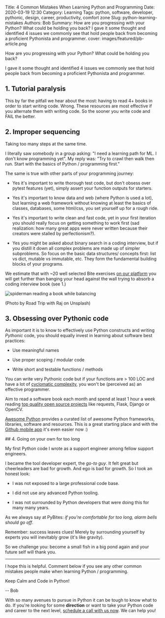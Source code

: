 Title: 4 Common Mistakes When Learning Python and Programming
Date: 2020-03-19 12:30
Category: Learning
Tags: python, software, developer, pythonic, design, career, productivity, comfort zone
Slug: python-learning-mistakes
Authors: Bob
Summary: How are you progressing with your Python? What could be holding you back? I gave it some thought and identified 4 issues we commonly see that hold people back from becoming a proficient Pythonista and programmer.
cover: images/featured/pb-article.png

How are you progressing with your Python? What could be holding you back?

I gave it some thought and identified 4 issues we commonly see that hold people back from becoming a proficient Pythonista and programmer.

## 1. Tutorial paralysis

This by far the pitfall we hear about the most: having to read 4+ books in order to start writing code. Wrong. These resources are most effective if you alternate them with writing code. So the sooner you write code and FAIL the better.

## 2. Improper sequencing

Taking too many steps at the same time.

I literally saw somebody in a group asking: "I need a learning path for ML. I don't know programming yet". My reply was: "Try to crawl then walk then run. Start with the basics of Python / programming first."

The same is true with other parts of your programming journey:

- Yes it's important to write thorough test code, but don't obsess over pytest features (yet), simply assert your function outputs for starters.

- Yes it's important to know data and web (where Python is used a lot), but learning a web framework without knowing at least the basics of classes, databases, some html/css, you set yourself up for a rough ride.

- Yes it's important to write clean and fast code, yet in your first iteration you should really focus on getting something to work first (sad realization: how many great apps were never written because their creators were stalled by perfectionism?).

- Yes you might be asked about binary search in a coding interview, but if you distill it down all complex problems are made up of simpler subproblems. So focus on the basic data structures/ concepts first: list vs dict, mutable vs immutable, etc. They form the fundamental building blocks of your programs. 

We estimate that with ~20 well selected Bite exercises [on our platform](http://codechalleng.es/bites) you will get further than banging your head against the wall trying to absorb a coding interview book (see 1.)

![spiderman reading a book while balancing]({filename}/images/spiderman-book.jpg)

(Photo by Road Trip with Raj on Unsplash)

## 3. Obsessing over Pythonic code

As important it is to know to effectively use Python constructs and writing _Pythonic_ code, you should equally invest in learning about software best practices:

- Use meaningful names

- Use proper scoping / modular code

- Write short and testable functions / methods

You can write very Pythonic code but if your functions are > 100 LOC and have a lot of [cyclomatic complexity](https://en.wikipedia.org/wiki/Cyclomatic_complexity), you won't be (perceived as) an effective programmer.

Aim to read a software book each month and spend at least 1 hour a week reading [top quality open source projects](https://data-flair.training/blogs/python-open-source-projects/) like requests, Flask, Django or OpenCV.

[Awesome Python](https://github.com/vinta/awesome-python) provides a curated list of awesome Python frameworks, libraries, software and resources. This is a great starting place and with the [Github mobile app](https://github.com/mobile) it's even easier now :)

## 4. Going on your own for too long

My first Python code I wrote as a support engineer among fellow support engineers. 

I became the tool developer expert, the _go-to guy_. It felt great but cheerleaders are bad for growth. And ego is bad for growth. So I took an honest look:

- I was not exposed to a large professional code base.

- I did not use any advanced Python tooling.

- I was not surrounded by Python developers that were doing this for many many years.

As we always say at PyBites: _if you're comfortable for too long, alarm bells should go off_.

Remember: success leaves clues! Merely by surrounding yourself by experts you will inevitably grow (it's like gravity).

So we challenge you: become a small fish in a big pond again and your future self will thank you.

---

I hope this is helpful. Comment below if you see any other common mistakes people make when learning Python / programming.

Keep Calm and Code in Python!

-- Bob

<div class="ctaBox">
<p>With so many avenues to pursue in Python it can be tough to know what to do. If you're looking for some <strong>direction</strong> or want to take your Python code and career to the next level, <a href="https://go.oncehub.com/pybites" target="_blank">schedule a call with us now</a>. We can help you!</p>
</div>
